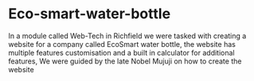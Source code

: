 # Eco-smart-water-bottle
In a module called  Web-Tech in Richfield we were tasked with creating a website for a company called EcoSmart water bottle, the website has multiple features customisation and a built in calculator for additional features, We were guided by the late Nobel Mujuji on how to create the website
